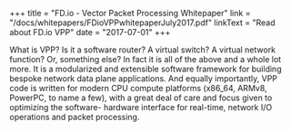 +++
title = "FD.io - Vector Packet Processing Whitepaper"
link = "/docs/whitepapers/FDioVPPwhitepaperJuly2017.pdf"
linkText = "Read about FD.io VPP"
date = "2017-07-01"
+++

What is VPP? Is it a software router? A virtual switch? A virtual network function?
Or, something else? In fact it is all of the above and a whole lot more. It is a
modularized and extensible software framework for building bespoke network data plane
applications. And equally importantly, VPP code is written for modern CPU compute
platforms (x86_64, ARMv8, PowerPC, to name a few), with a great deal of care and focus
given to optimizing the software- hardware interface for real-time, network I/O operations
and packet processing.

